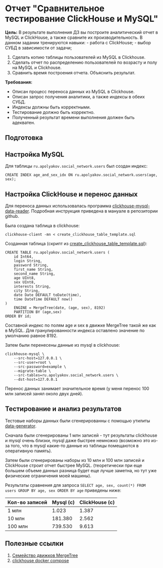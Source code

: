 # Отчет "Сравнительное тестирование ClickHouse и MySQL"

**Цель:** В результате выполнения ДЗ вы построите аналитический отчет в MySQL и ClickHouse, а также сравните их производительность. В данном задании тренируются навыки: - работа с ClickHouse; - выбор СУБД в зависимости от задачи;

1) Сделать копию таблицы пользователей из MySQL в Clickhouse.
2) Сделать отчет по распределению пользователей по возрасту и полу на MySQL и Clickhouse.
3) Сравнить время построения отчета. Объяснить результат.

**Требования:**

- Описан процесс переноса данных из MySQL в Clickhouse.
- Описан запрос получения аналитики, а также индексы в обеих СУБД.
- Индексы должны быть корректными.
- Тестирование должно быть корректно.
- Полученный результат времени выполнения должен быть адекватен.

## Подготовка

## Настройка MySQL

Для таблицы ``ru.apolyakov.social_network.users`` был создан индекс:
```mysql
CREATE INDEX age_and_sex_idx ON ru.apolyakov.social_network.users(age, sex);
```

## Настройка ClickHouse и перенос данных
Для переноса данных использовалась программа [clickhouse-mysql-data-reader](https://github.com/Altinity/clickhouse-mysql-data-reader/blob/master/docs/manual.md).
Подробная инструкция приведена в мануале в репозитории github.

Была создана таблица в clickhouse:
```shell script
clickhouse-client -mn < create_clickhouse_table_template.sql
```

Созданная таблица (скрипт из [create_clickhouse_table_template.sql](create_clickhouse_table_template.sql)):
```clickhouse
CREATE TABLE ru.apolyakov.social_network.users (
    id Int64,
    login String,
    password String,
    first_name String,
    second_name String,
    age UInt8,
    sex UInt8,
    interests String,
    city String,
    date Date DEFAULT toDate(time),
    time DateTime DEFAULT now()
)
    ENGINE = MergeTree(date, (age, sex), 8192)
    PARTITION BY (age,sex)
ORDER BY id;
```
Составной индекс по полям age и sex в движке MergeTree такой же как в MySQL. 
Для гранулированности индекса оставлено значение по умолчанию равное 8192.

Затем были перенесены данные из mysql в clickhouse:
```shell script
clickhouse-mysql \
    --src-host=127.0.0.1 \
    --src-user=root \
    --src-password=example \
    --migrate-table \
    --src-tables=ru.apolyakov.social_network.users \
    --dst-host=127.0.0.1
```

Перенос данных занимает значительное время (у меня перенос 100 млн записей занял около двух дней).

## Тестирование и анализ результатов

Тестовые наборы данных были сгенерированны с помощью утилиты [data-generator](/data-generator).

Сначала были сгенерированы 1 млн записей - тут результаты clickhouse и mysql очень близки, 
mysql даже быстрее немножко (возможно это из-за того, что в mysql какие-то данные из таблицы помещаются в оперативную память).

Затем были сгенерированы наборы из 10 млн и 100 млн записей и ClickHouse строит отчет быстрее MySQL.
(теоретически при еще большем объеме данных разница будет еще лучше заметна, но тут уже физические ограничения моей машины).

Результаты сравнения для запроса `SELECT age, sex, count(*) FROM users GROUP BY age, sex ORDER BY age` приведены ниже:

Кол-во записей | Mysql (с) | ClickHouse (с)  
--- | --- | --- 
1 млн | 1.023  | 1.387 
10 млн | 181.380  | 2.562 
100 млн | 739.530 | 9.613

## Полезные ссылки
1. [Семейство движков MergeTree](https://clickhouse.tech/docs/ru/engines/table-engines/mergetree-family/mergetree/)
2. [clickhouse docker compose](https://github.com/rongfengliang/clickhouse-docker-compose)

